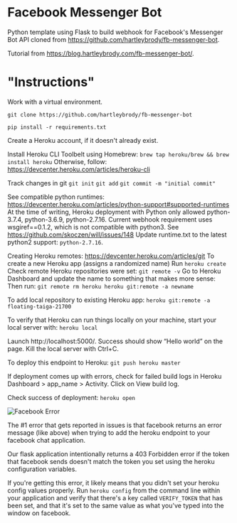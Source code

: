 # Facebook Messenger Bot
Python template using Flask to build webhook for Facebook's Messenger Bot API cloned from https://github.com/hartleybrody/fb-messenger-bot.

Tutorial from https://blog.hartleybrody.com/fb-messenger-bot/.

# "Instructions"

Work with a virtual environment.

`git clone https://github.com/hartleybrody/fb-messenger-bot`

`pip install -r requirements.txt`

Create a Heroku account, if it doesn't already exist.

Install Heroku CLI Toolbelt using Homebrew: `brew tap heroku/brew && brew install heroku`
Otherwise, follow: https://devcenter.heroku.com/articles/heroku-cli

Track changes in git
`git init`
`git add`
`git commit -m "initial commit"`

See compatible python runtimes: https://devcenter.heroku.com/articles/python-support#supported-runtimes
At the time of writing, Heroku deployment with Python only allowed python-3.7.4, python-3.6.9, python-2.7.16. 
Current webhook requirement uses wsgiref==0.1.2, which is not compatible with python3. See https://github.com/skoczen/will/issues/148
Update runtime.txt to the latest python2 support: `python-2.7.16`.

Creating Heroku remotes: https://devcenter.heroku.com/articles/git
To create a new Heroku app (assigns a randomized name)
Run `heroku create`
Check remote Heroku repositories were set: `git remote -v`
Go to Heroku Dashboard and update the name to something that makes more sense:
Then run:
`git remote rm heroku
heroku git:remote -a newname`

To add local repository to existing Heroku app:
`heroku git:remote -a floating-taiga-21700`

To verify that Heroku can run things locally on your machine, start your local server with: `heroku local`

Launch http://localhost:5000/. Success should show “Hello world” on the page. Kill the local server with Ctrl+C. 

To deploy this endpoint to Heroku: `git push heroku master`

If deployment comes up with errors, check for failed build logs in Heroku Dashboard > app_name > Activity. Click on View build log.

Check success of deployment: `heroku open`


![Facebook Error](https://cloud.githubusercontent.com/assets/18402893/21538944/f96fcd1e-cdc7-11e6-83ee-a866190d9080.png)

The #1 error that gets reported in issues is that facebook returns an error message (like above) when trying to add the heroku endpoint to your facebook chat application.

Our flask application intentionally returns a 403 Forbidden error if the token that facebook sends doesn't match the token you set using the heroku configuration variables.

If you're getting this error, it likely means that you didn't set your heroku config values properly. Run `heroku config` from the command line within your application and verify that there's a key called `VERIFY_TOKEN` that has been set, and that it's set to the same value as what you've typed into the window on facebook.

